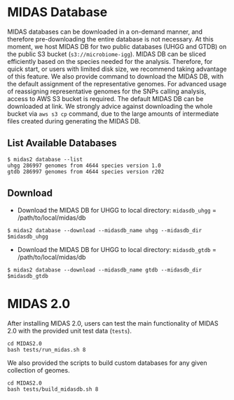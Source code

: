 
# MIDAS Database

MIDAS databases can be downloaded in a on-demand manner, and therefore pre-downloading the entire database is not necessary. At this moment, we host MIDAS DB for two public databases (UHGG and GTDB) on the public S3 bucket (`s3://microbiome-igg`). MIDAS DB can be sliced efficiently based on the species needed for the analysis. Therefore, for quick start, or users with limited disk size, we recommend taking advantage of this feature. We also provide command to download the MIDAS DB, with the default assignment of the representative genomes. For advanced usage of reassigning representative genomes for the SNPs calling analysis, access to AWS S3 bucket is required. The default MIDAS DB can be downloaded at link. We strongly advice against downloading the whole bucket via `aws s3 cp` command, due to the large amounts of intermediate files created during generating the MIDAS DB.

## List Available Databases

```
$ midas2 database --list
uhgg 286997 genomes from 4644 species version 1.0
gtdb 286997 genomes from 4644 species version r202
```

## Download 

- Download the MIDAS DB for UHGG to local directory: `midasdb_uhgg` = /path/to/local/midas/db

```
$ midas2 database --download --midasdb_name uhgg --midasdb_dir $midasdb_uhgg
```

- Download the MIDAS DB for UHGG to local directory: `midasdb_gtdb` = /path/to/local/midas/db

```
$ midas2 database --download --midasdb_name gtdb --midasdb_dir $midasdb_gtdb
```

# MIDAS 2.0

After installing MIDAS 2.0, users can test the main functionality of MIDAS 2.0 with the provided unit test data (`tests`). 

```
cd MIDAS2.0
bash tests/run_midas.sh 8
```


We also provided the scripts to build custom databases for any given collection of geomes. 

```
cd MIDAS2.0
bash tests/build_midasdb.sh 8
```